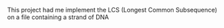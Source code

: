 This project had me implement the LCS (Longest Common Subsequence)
on a file containing a strand of DNA

